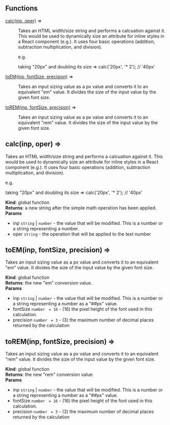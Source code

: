## Functions

<dl>
<dt><a href="#calc">calc(inp, oper)</a> ⇒</dt>
<dd><p>Takes an HTML width/size string and performs a calcuation against it.  This
would be used to dynamically size an attribute for inline styles in a
React component (e.g.).  It uses four basic operations (addition, subtraction
multiplication, and division).</p>
<p>e.g.</p>
<p>taking &quot;20px&quot; and doubling its size =&gt; calc(&#39;20px&#39;, &#39;* 2&#39;); // &#39;40px&#39;</p>
</dd>
<dt><a href="#toEM">toEM(inp, fontSize, precision)</a> ⇒</dt>
<dd><p>Takes an input sizing value as a px value and converts it to an
equivalent &quot;em&quot; value.  It divides the size of the input value
by the given font size.</p>
</dd>
<dt><a href="#toREM">toREM(inp, fontSize, precision)</a> ⇒</dt>
<dd><p>Takes an input sizing value as a px value and converts it to an
equivalent &quot;rem&quot; value.  It divides the size of the input value
by the given font size.</p>
</dd>
</dl>

<a name="calc"></a>

## calc(inp, oper) ⇒
Takes an HTML width/size string and performs a calcuation against it.  This
would be used to dynamically size an attribute for inline styles in a
React component (e.g.).  It uses four basic operations (addition, subtraction
multiplication, and division).

e.g.

taking "20px" and doubling its size => calc('20px', '* 2'); // '40px'

**Kind**: global function  
**Returns**: a new string after the simple math operation has been applied.  
**Params**

- inp <code>string</code> | <code>number</code> - the value that will be modified.  This is a number
or a string representing a number.
- oper <code>string</code> - the operation that will be applied to the text number

<a name="toEM"></a>

## toEM(inp, fontSize, precision) ⇒
Takes an input sizing value as a px value and converts it to an
equivalent "em" value.  It divides the size of the input value
by the given font size.

**Kind**: global function  
**Returns**: the new "em" conversion value.  
**Params**

- inp <code>string</code> | <code>number</code> - the value that will be modified.  This is a number
or a string representing a number as a "##px" value.
- fontSize <code>number</code> <code> = 16</code> - (16) the pixel height of the font used in this
calculation.
- precision <code>number</code> <code> = 3</code> - (3) the maximum number of decimal places returned
by the calculation

<a name="toREM"></a>

## toREM(inp, fontSize, precision) ⇒
Takes an input sizing value as a px value and converts it to an
equivalent "rem" value.  It divides the size of the input value
by the given font size.

**Kind**: global function  
**Returns**: the new "rem" conversion value.  
**Params**

- inp <code>string</code> | <code>number</code> - the value that will be modified.  This is a number
or a string representing a number as a "##px" value.
- fontSize <code>number</code> <code> = 16</code> - (16) the pixel height of the font used in this
calculation.
- precision <code>number</code> <code> = 3</code> - (3) the maximum number of decimal places returned
by the calculation

